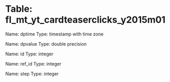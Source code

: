 Table: fl_mt_yt_cardteaserclicks_y2015m01
=========================================

Name: dptime
Type: timestamp with time zone

Name: dpvalue
Type: double precision

Name: id
Type: integer

Name: ref_id
Type: integer

Name: step
Type: integer

